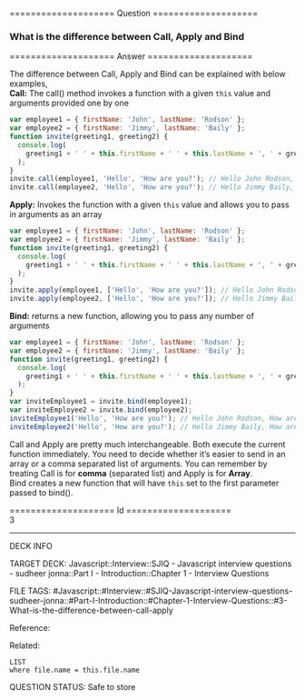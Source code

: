 ==================== Question ====================  

### What is the difference between Call, Apply and Bind  

==================== Answer ====================  

The difference between Call, Apply and Bind can be explained with below
examples,  
**Call:** The call() method invokes a function with a given `this` value and
arguments provided one by one

```javascript
var employee1 = { firstName: 'John', lastName: 'Rodson' };
var employee2 = { firstName: 'Jimmy', lastName: 'Baily' };
function invite(greeting1, greeting2) {
  console.log(
    greeting1 + ' ' + this.firstName + ' ' + this.lastName + ', ' + greeting2,
  );
}
invite.call(employee1, 'Hello', 'How are you?'); // Hello John Rodson, How are you?
invite.call(employee2, 'Hello', 'How are you?'); // Hello Jimmy Baily, How are you?
```

**Apply:** Invokes the function with a given `this` value and allows you to pass
in arguments as an array

```javascript
var employee1 = { firstName: 'John', lastName: 'Rodson' };
var employee2 = { firstName: 'Jimmy', lastName: 'Baily' };
function invite(greeting1, greeting2) {
  console.log(
    greeting1 + ' ' + this.firstName + ' ' + this.lastName + ', ' + greeting2,
  );
}
invite.apply(employee1, ['Hello', 'How are you?']); // Hello John Rodson, How are you?
invite.apply(employee2, ['Hello', 'How are you?']); // Hello Jimmy Baily, How are you?
```

**Bind:** returns a new function, allowing you to pass any number of arguments

```javascript
var employee1 = { firstName: 'John', lastName: 'Rodson' };
var employee2 = { firstName: 'Jimmy', lastName: 'Baily' };
function invite(greeting1, greeting2) {
  console.log(
    greeting1 + ' ' + this.firstName + ' ' + this.lastName + ', ' + greeting2,
  );
}
var inviteEmployee1 = invite.bind(employee1);
var inviteEmployee2 = invite.bind(employee2);
inviteEmployee1('Hello', 'How are you?'); // Hello John Rodson, How are you?
inviteEmployee2('Hello', 'How are you?'); // Hello Jimmy Baily, How are you?
```

Call and Apply are pretty much interchangeable. Both execute the current
function immediately. You need to decide whether it’s easier to send in an array
or a comma separated list of arguments. You can remember by treating Call is for
**comma** (separated list) and Apply is for **Array**.  
Bind creates a new function that will have `this` set to the first parameter
passed to bind().

==================== Id ====================  
3
<!--ID: 1707879805056-->

---

DECK INFO

TARGET DECK: Javascript::Interview::SJIQ - Javascript interview questions - sudheer jonna::Part I - Introduction::Chapter 1 - Interview Questions

FILE TAGS: #Javascript::#Interview::#SJIQ-Javascript-interview-questions-sudheer-jonna::#Part-I-Introduction::#Chapter-1-Interview-Questions::#3-What-is-the-difference-between-call-apply

Reference:

Related:

```dataview
LIST
where file.name = this.file.name
```
QUESTION STATUS: Safe to store
